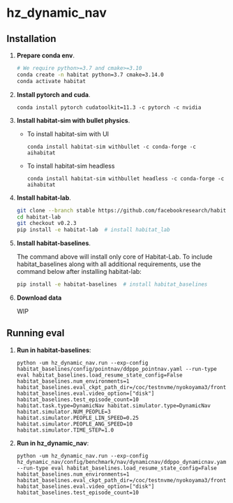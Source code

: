 # hz_dynamic_nav

## Installation

1. **Prepare conda env**.
   ```bash
   # We require python>=3.7 and cmake>=3.10
   conda create -n habitat python=3.7 cmake=3.14.0
   conda activate habitat
   ```
   
1. **Install pytorch and cuda**.
      ```
      conda install pytorch cudatoolkit=11.3 -c pytorch -c nvidia
      ```

1. **Install habitat-sim with bullet physics**.
   - To install habitat-sim with UI
      ```
      conda install habitat-sim withbullet -c conda-forge -c aihabitat
      ```
      
   - To install habitat-sim headless
      ```
      conda install habitat-sim withbullet headless -c conda-forge -c aihabitat
      ```

1. **Install habitat-lab**.

      ```bash
      git clone --branch stable https://github.com/facebookresearch/habitat-lab.git
      cd habitat-lab
      git checkout v0.2.3
      pip install -e habitat-lab  # install habitat_lab
      ```
      
1. **Install habitat-baselines**.

    The command above will install only core of Habitat-Lab. To include habitat_baselines along with all additional requirements, use the command below after installing habitat-lab:

      ```bash
      pip install -e habitat-baselines  # install habitat_baselines
      ```
      
1. **Download data**

   WIP
   
## Running eval

1. **Run in habitat-baselines**:
   
      ```
      python -um hz_dynamic_nav.run --exp-config habitat_baselines/config/pointnav/ddppo_pointnav.yaml --run-type eval habitat_baselines.load_resume_state_config=False habitat_baselines.num_environments=1 habitat_baselines.eval_ckpt_path_dir=/coc/testnvme/nyokoyama3/frontier_explorer/slurm/ddppo_pointnav/ckpts/latest.pth habitat_baselines.eval.video_option=["disk"] habitat_baselines.test_episode_count=10 habitat.task.type=DynamicNav habitat.simulator.type=DynamicNav habitat.simulator.NUM_PEOPLE=3 habitat.simulator.PEOPLE_LIN_SPEED=0.25 habitat.simulator.PEOPLE_ANG_SPEED=10 habitat.simulator.TIME_STEP=1.0
      ```
      
1. **Run in hz_dynamic_nav**:
 
      ```
      python -um hz_dynamic_nav.run --exp-config hz_dynamic_nav/config/benchmark/nav/dynamicnav/ddppo_dynamicnav.yaml --run-type eval habitat_baselines.load_resume_state_config=False habitat_baselines.num_environments=1 habitat_baselines.eval_ckpt_path_dir=/coc/testnvme/nyokoyama3/frontier_explorer/slurm/ddppo_pointnav/ckpts/latest.pth habitat_baselines.eval.video_option=["disk"] habitat_baselines.test_episode_count=10
      ```
